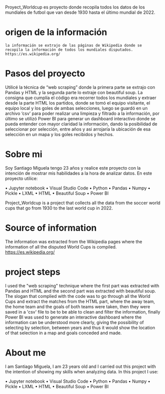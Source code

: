 Proyect_Worldcup es proyecto donde recopila todos los datos de los mundiales de futbol que van desde 1930 hasta el último mundial de 2022.

# origen de la información
	la información se extrajo de las páginas de Wikipedia donde se recopila la información de todos los mundiales disputados.
	https://es.wikipedia.org/

# Pasos del proyecto
Utilicé la técnica de “web scraping” donde la primera parte se extrajo con Pandas y HTML y la segunda parte lo extraje con beautiful soup.
La consigna que cumplía el código era recorrer todos los mundiales y extraer desde la parte HTML los partidos, donde se tomó el equipo visitante, el equipo local y los goles de ambas selecciones, luego se guardó en un archivo ‘csv’ para poder realizar una limpieza y filtrado a la información, por último se utilizó Power BI para generar un dashboard interactivo donde se pueda entender con mayor claridad la información,  dando la posibilidad de seleccionar por selección, entre años y asi arrojaría la ubicación de esa selección en un mapa y los goles recibidos y hechos.

# Sobre mi

Soy Santiago Miguela tengo 23 años y realice este proyecto con la intención de mostrar mis habilidades a la hora de analizar datos.
En este proyecto utilice:

•	Jupyter notebook
•	Visual Studio Code
•	Python
•	Pandas
•	Numpy
•	Pickle
•	LXML
•	HTML
•	Beautiful Soup
•	Power BI


Project_Worldcup is a project that collects all the data from the soccer world cups that go from 1930 to the last world cup in 2022.



# Source of information
The information was extracted from the Wikipedia pages where the information of all the disputed World Cups is compiled.
https://es.wikipedia.org/

# project steps

I used the "web scraping" technique where the first part was extracted with Pandas and HTML and the second part was extracted with beautiful soup.
The slogan that complied with the code was to go through all the World Cups and extract the matches from the HTML part, where the away team, the home team and the goals of both teams were taken, then they were saved in a 'csv' file to be to be able to clean and filter the information, finally Power BI was used to generate an interactive dashboard where the information can be understood more clearly, giving the possibility of selecting by selection, between years and thus it would show the location of that selection in a map and goals conceded and made.

# About me

I am Santiago Miguela, I am 23 years old and I carried out this project with the intention of showing my skills when analyzing data.
In this project I use:

•	Jupyter notebook
•	Visual Studio Code
•	Python
•	Pandas
•	Numpy
•	Pickle
•	LXML
•	HTML
•	Beautiful Soup
•	Power BI

